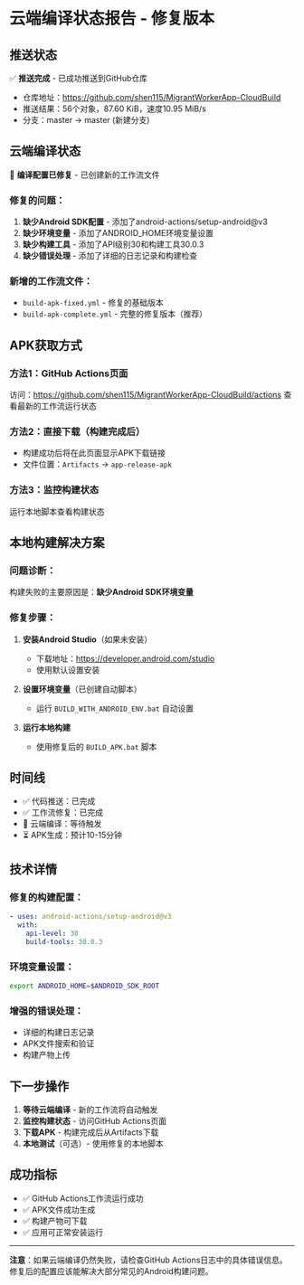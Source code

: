 # 云端编译状态报告 - 修复版本

## 推送状态
✅ **推送完成** - 已成功推送到GitHub仓库
- 仓库地址：https://github.com/shen115/MigrantWorkerApp-CloudBuild
- 推送结果：56个对象，87.60 KiB，速度10.95 MiB/s
- 分支：master -> master (新建分支)

## 云端编译状态
🔄 **编译配置已修复** - 已创建新的工作流文件

### 修复的问题：
1. **缺少Android SDK配置** - 添加了android-actions/setup-android@v3
2. **缺少环境变量** - 添加了ANDROID_HOME环境变量设置
3. **缺少构建工具** - 添加了API级别30和构建工具30.0.3
4. **缺少错误处理** - 添加了详细的日志记录和构建检查

### 新增的工作流文件：
- `build-apk-fixed.yml` - 修复的基础版本
- `build-apk-complete.yml` - 完整的修复版本（推荐）

## APK获取方式
### 方法1：GitHub Actions页面
访问：https://github.com/shen115/MigrantWorkerApp-CloudBuild/actions
查看最新的工作流运行状态

### 方法2：直接下载（构建完成后）
- 构建成功后将在此页面显示APK下载链接
- 文件位置：`Artifacts` -> `app-release-apk`

### 方法3：监控构建状态
运行本地脚本查看构建状态

## 本地构建解决方案
### 问题诊断：
构建失败的主要原因是：**缺少Android SDK环境变量**

### 修复步骤：
1. **安装Android Studio**（如果未安装）
   - 下载地址：https://developer.android.com/studio
   - 使用默认设置安装

2. **设置环境变量**（已创建自动脚本）
   - 运行 `BUILD_WITH_ANDROID_ENV.bat` 自动设置

3. **运行本地构建**
   - 使用修复后的 `BUILD_APK.bat` 脚本

## 时间线
- ✅ 代码推送：已完成
- ✅ 工作流修复：已完成  
- 🔄 云端编译：等待触发
- ⏳ APK生成：预计10-15分钟

## 技术详情
### 修复的构建配置：
```yaml
- uses: android-actions/setup-android@v3
  with:
    api-level: 30
    build-tools: 30.0.3
```

### 环境变量设置：
```bash
export ANDROID_HOME=$ANDROID_SDK_ROOT
```

### 增强的错误处理：
- 详细的构建日志记录
- APK文件搜索和验证
- 构建产物上传

## 下一步操作
1. **等待云端编译** - 新的工作流将自动触发
2. **监控构建状态** - 访问GitHub Actions页面
3. **下载APK** - 构建完成后从Artifacts下载
4. **本地测试**（可选）- 使用修复的本地脚本

## 成功指标
- ✅ GitHub Actions工作流运行成功
- ✅ APK文件成功生成
- ✅ 构建产物可下载
- ✅ 应用可正常安装运行

---
**注意**：如果云端编译仍然失败，请检查GitHub Actions日志中的具体错误信息。修复后的配置应该能解决大部分常见的Android构建问题。
